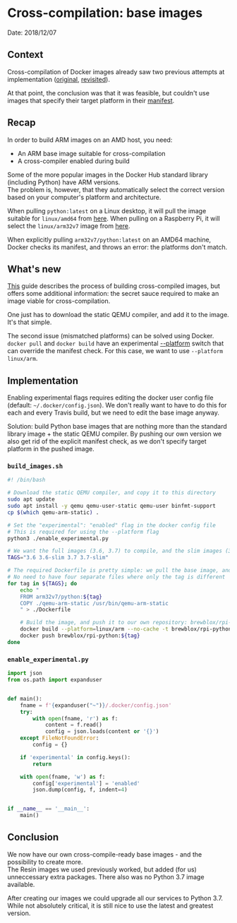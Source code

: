 # Cross-compilation: base images

Date: 2018/12/07

## Context

Cross-compilation of Docker images already saw two previous attempts at implementation ([original][xcompile-1], [revisited][xcompile-2]).

At that point, the conclusion was that it was feasible, but couldn't use images that specify their target platform in their [manifest][manifest].


## Recap

In order to build ARM images on an AMD host, you need:
- An ARM base image suitable for cross-compilation
- A cross-compiler enabled during build

Some of the more popular images in the Docker Hub standard library (including Python) have ARM versions. <br>
The problem is, however, that they automatically select the correct version based on your computer's platform and architecture. 

When pulling `python:latest` on a Linux desktop, it will pull the image suitable for `linux/amd64` from [here][python-amd]. When pulling on a Raspberry Pi, it will select the `linux/arm32v7` image from [here][python-arm].

When explicitly pulling `arm32v7/python:latest` on an AMD64 machine, Docker checks its manifest, and throws an error: the platforms don't match.

## What's new

[This][build-guide] guide describes the process of building cross-compiled images, but offers some additional information: the secret sauce required to make an image viable for cross-compilation.

One just has to download the static QEMU compiler, and add it to the image. It's that simple.

The second issue (mismatched platforms) can be solved using Docker. `docker pull` and `docker build` have an experimental [--platform][docker-cli] switch that can override the manifest check. For this case, we want to use `--platform linux/arm`.

## Implementation

Enabling experimental flags requires editing the docker user config file (default: `~/.docker/config.json`). We don't really want to have to do this for each and every Travis build, but we need to edit the base image anyway.

Solution: build Python base images that are nothing more than the standard library image + the static QEMU compiler. By pushing our own version we also get rid of the explicit manifest check, as we don't specify target platform in the pushed image.

### `build_images.sh`

```bash
#! /bin/bash

# Download the static QEMU compiler, and copy it to this directory
sudo apt update
sudo apt install -y qemu qemu-user-static qemu-user binfmt-support
cp $(which qemu-arm-static) .

# Set the "experimental": "enabled" flag in the docker config file
# This is required for using the --platform flag
python3 ./enable_experimental.py

# We want the full images (3.6, 3.7) to compile, and the slim images (3.6-slim, 3.7-slim) for runtime
TAGS="3.6 3.6-slim 3.7 3.7-slim"

# The required Dockerfile is pretty simple: we pull the base image, and add QEMU
# No need to have four separate files where only the tag is different
for tag in ${TAGS}; do
    echo "
    FROM arm32v7/python:${tag}
    COPY ./qemu-arm-static /usr/bin/qemu-arm-static
    " > ./Dockerfile

    # Build the image, and push it to our own repository: brewblox/rpi-python
    docker build --platform=linux/arm --no-cache -t brewblox/rpi-python:${tag} .
    docker push brewblox/rpi-python:${tag}
done
```

### `enable_experimental.py`

```python
import json
from os.path import expanduser


def main():
    fname = f'{expanduser("~")}/.docker/config.json'
    try:
        with open(fname, 'r') as f:
            content = f.read()
            config = json.loads(content or '{}')
    except FileNotFoundError:
        config = {}

    if 'experimental' in config.keys():
        return

    with open(fname, 'w') as f:
        config['experimental'] = 'enabled'
        json.dump(config, f, indent=4)


if __name__ == '__main__':
    main()
```

## Conclusion

We now have our own cross-compile-ready base images - and the possibility to create more. <br>
The Resin images we used previously worked, but added (for us) unneccessary extra packages. There also was no Python 3.7 image available.

After creating our images we could upgrade all our services to Python 3.7. While not absolutely critical, it is still nice to use the latest and greatest version.


[xcompile-1]: ./20180314_docker_crosscompilation
[xcompile-2]: ./20180522_crosscompilation_revisited
[manifest]: https://docs.docker.com/edge/engine/reference/commandline/manifest/
[build-guide]: https://www.hotblackrobotics.com/en/blog/2018/01/22/docker-images-arm/
[docker-cli]: https://docs.docker.com/engine/reference/commandline/build/#options
[python-amd]: https://hub.docker.com/r/amd64/python/
[python-arm]: https://hub.docker.com/r/arm32v7/python/
